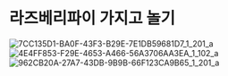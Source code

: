 # 라즈베리파이 가지고 놀기

![7CC135D1-BA0F-43F3-B29E-7E1DB59681D7_1_201_a](https://github.com/suk555/Raspberry_Pi/assets/3422833/3cf020c2-263a-4cd1-aa43-ba4111a4040e)
![4E4FF853-F29E-4653-A466-56A3706AA3EA_1_102_a](https://github.com/suk555/Raspberry_Pi/assets/3422833/0df93dec-aa15-4efa-ac73-f041a38b98f4)
![962CB20A-27A7-43DB-9B9B-66F123CA9B65_1_201_a](https://github.com/suk555/Raspberry_Pi/assets/3422833/99af995e-7a4a-4c95-b0a6-b2317629dded)
